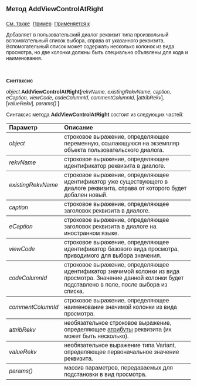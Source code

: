 ﻿<html>
<head>
<title>Dialog\AddViewControlAtRight</title>
    <style type="text/css">
        .style1
        {
            height: 47px;
        }
    </style>
</head>

<body>

<p><font size="4" face="Arial"><strong>Метод AddViewControlAtRight<br>
<br>
</strong></font><font face="Arial"><a href="AddMultiSelectViewControl.html">
См. также</a>&nbsp;
<u>Пример</u>&nbsp; <a href="../Asustpar.html">Применяется к</a></font></p>

<p><font face="Arial">Добавляет в пользовательский диалог реквизит 
типа произвольный вспомогательный список выбора, справа от указанного реквизита. 
Вспомогательный список может содержать несколько колонок из вида просмотра, но 
две колонки должны быть специально объявлены для кода и наименования.</font></p>

<p>&nbsp;</p>

<p class="label"><font face="Arial"><b>Синтаксис</b></font></p>
<p><font face="Arial"><em>object</em>.<strong>AddViewControlAtRight(</strong><em>rekvName, 
    existingRekvName, caption, 
    eCaption, viewCode,</em><strong> </strong><em>codeColumnId, 
    commentColumnId, </em>[<em>attribRekv</em>]<em>, </em>[<em>valueRekv</em>]<em>, 
    params()</em><strong> )</strong></font></p>
<p><font face="Arial">Синтаксис метода <strong>AddViewControlAtRight</strong>
состоит из следующих частей:</font></p>

<table border="1" cellPadding="5" cols="2" frame="below" rules="rows">
<TBODY>
  <tr vAlign="top">
    <td class="label" width="29%"><font face="Arial"><b>Параметр</b></font></td>
    <td class="label" width="71%"><font face="Arial"><strong>Описание</strong></font></td>
  </tr>
  <tr>
    <td width="29%"><em><font face="Arial">object</font></em></td>
    <td width="71%"><font face="Arial">строковое выражение, 
	определяющее переменную, ссылающуюся на экземпляр объекта пользовательского 
	диалога.</font></td>
  </tr>
  <tr>
    <td width="29%"><font face="Arial"><em>rekvName</em></font></td>
    <td width="71%"><font face="Arial">строковое выражение, 
	определяющее идентификатор реквизита в диалоге.</font></td>
  </tr>
	<tr>
    <td width="29%"><font face="Arial"><em>existingRekvName</em></font></td>
    <td width="71%"><font face="Arial">строковое выражение, 
	определяющее идентификатор уже существующего в диалоге реквизита, справа от 
	которого будет добален новый.</font></td>
  </tr>
  <tr>
    <td width="29%"><font face="Arial"><em>caption</em></font></td>
    <td width="71%"><font face="Arial">строковое выражение, 
	определяющее заголовок реквизита в диалоге.</font></td>
  </tr>
  <tr>
    <td width="29%"><font face="Arial"><em>eCaption</em></font></td>
    <td width="71%"><font face="Arial">строковое выражение, 
	определяющее заголовок реквизита в диалоге на иностранном языке.</font></td>
  </tr>
  <tr>
    <td width="29%" class="style1"><font face="Arial"><em>viewCode</em></font></td>
    <td width="71%" class="style1"><font face="Arial">строковое выражение, 
	определяющее идентификатор базового вида просмотра, приводимого для выбора 
	значения.</font></td>
  </tr>
</TBODY>
  <tr>
    <td width="29%"><font face="Arial"><em>codeColumnId</em></font></td>
    <td width="71%"><font face="Arial">строковое выражение, 
	определяющее идентификатор значимой колонки из вида просмотра. Значение 
	данной колонки будет подставлено в поле, после выбора из списка.</font></td>
  </tr>
  <tr>
    <td width="29%"><font face="Arial"><em>commentColumnId</em></font></td>
    <td width="71%"><font face="Arial">строковое выражение, определяющее наименование 
        значимой колонки из вида просмотра. </font></td>
  </tr>
  <tr>
    <td width="29%">a<em><font face="Arial">ttribRekv</font></em></td>
    <td width="71%"><font face="Arial">необязательное строковое 
	выражение, определяющее <a href="Attribute.html">атрибуты</a>
    реквизита (их может быть несколько). </font></td>
  </tr>
<tr>
    <td width="29%"><font face="Arial"><em>valueRekv</em></font></td>
    <td width="71%"><font face="Arial">необязательное выражение типа 
	Variant, определяющее первоначальное значение реквизита.</font></td>
  </tr>
  <tr>
    <td width="29%"><font face="Arial"><em>params()</em></font></td>
    <td width="71%"><font face="Arial">массив параметров, передаваемых 
	для подстановки в вид просмотра.
    </font></td>
  </tr>
</table>

</body>
</html>
